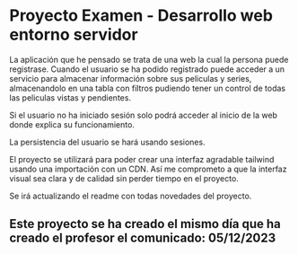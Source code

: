 # Proyecto Examen - **Desarrollo web entorno servidor**

La aplicación que he pensado se trata de una web la cual la persona puede registrase.
Cuando el usuario se ha podido registrado puede acceder a un servicio para almacenar información sobre sus peliculas y series,
almacenandolo en una tabla con filtros pudiendo tener un control de todas las peliculas vistas y pendientes.

Si el usuario no ha iniciado sesión solo podrá acceder al inicio de la web donde explica su funcionamiento.

La persistencia del usuario se hará usando sesiones.

El proyecto se utilizará para poder crear una interfaz agradable tailwind usando una importación con un CDN.
Así me comprometo a que la interfaz visual sea clara y de calidad sin perder tiempo en el proyecto.


Se irá actualizando el readme con todas novedades del proyecto.

## Este proyecto se ha creado el mismo día que ha creado el profesor el comunicado: 05/12/2023
